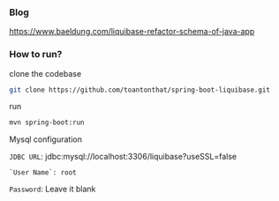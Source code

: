 ### Blog
https://www.baeldung.com/liquibase-refactor-schema-of-java-app

### How to run?
clone the codebase
```bash
git clone https://github.com/toantonthat/spring-boot-liquibase.git
```

run
```bash
mvn spring-boot:run
```

Mysql configuration 
  
`JDBC URL`: jdbc:mysql://localhost:3306/liquibase?useSSL=false
```
`User Name`: root  
```
`Password`: Leave it blank

 
